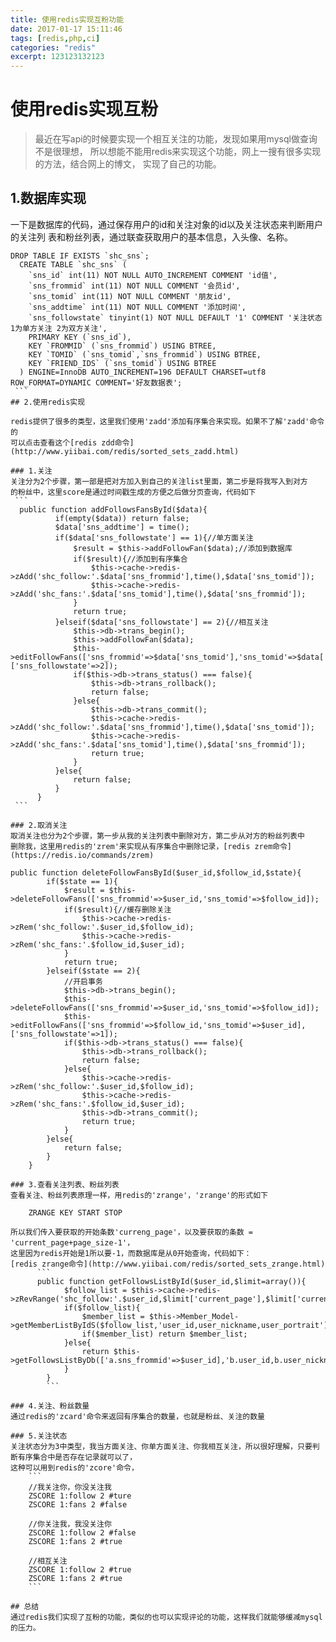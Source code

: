 ```yaml
---
title: 使用redis实现互粉功能
date: 2017-01-17 15:11:46
tags: [redis,php,ci]
categories: "redis"
excerpt: 123123132123
---
```


# 使用redis实现互粉

> 最近在写api的时候要实现一个相互关注的功能，发现如果用mysql做查询不是很理想，
  所以想能不能用redis来实现这个功能，网上一搜有很多实现的方法，结合网上的博文，
  实现了自己的功能。
  
## 1.数据库实现

一下是数据库的代码，通过保存用户的id和关注对象的id以及关注状态来判断用户的关注列
表和粉丝列表，通过联查获取用户的基本信息，入头像、名称。

   ```
   DROP TABLE IF EXISTS `shc_sns`;
     CREATE TABLE `shc_sns` (
       `sns_id` int(11) NOT NULL AUTO_INCREMENT COMMENT 'id值',
       `sns_frommid` int(11) NOT NULL COMMENT '会员id',
       `sns_tomid` int(11) NOT NULL COMMENT '朋友id',
       `sns_addtime` int(11) NOT NULL COMMENT '添加时间',
       `sns_followstate` tinyint(1) NOT NULL DEFAULT '1' COMMENT '关注状态 1为单方关注 2为双方关注',
       PRIMARY KEY (`sns_id`),
       KEY `FROMMID` (`sns_frommid`) USING BTREE,
       KEY `TOMID` (`sns_tomid`,`sns_frommid`) USING BTREE,
       KEY `FRIEND_IDS` (`sns_tomid`) USING BTREE
     ) ENGINE=InnoDB AUTO_INCREMENT=196 DEFAULT CHARSET=utf8 ROW_FORMAT=DYNAMIC COMMENT='好友数据表';
    ```
## 2.使用redis实现

redis提供了很多的类型，这里我们使用'zadd'添加有序集合来实现。如果不了解'zadd'命令的
可以点击查看这个[redis zdd命令](http://www.yiibai.com/redis/sorted_sets_zadd.html)

### 1.关注
 关注分为2个步骤，第一部是把对方加入到自己的关注list里面，第二步是将我写入到对方
 的粉丝中，这里score是通过时间戳生成的方便之后做分页查询，代码如下
	```
     public function addFollowsFansById($data){
             if(empty($data)) return false;
             $data['sns_addtime'] = time();
             if($data['sns_followstate'] == 1){//单方面关注
                 $result = $this->addFollowFan($data);//添加到数据库
                 if($result){//添加到有序集合
                     $this->cache->redis->zAdd('shc_follow:'.$data['sns_frommid'],time(),$data['sns_tomid']);
                     $this->cache->redis->zAdd('shc_fans:'.$data['sns_tomid'],time(),$data['sns_frommid']);
                 }
                 return true;
             }elseif($data['sns_followstate'] == 2){//相互关注
                 $this->db->trans_begin();
                 $this->addFollowFan($data);
                 $this->editFollowFans(['sns_frommid'=>$data['sns_tomid'],'sns_tomid'=>$data['sns_frommid']],['sns_followstate'=>2]);
                 if($this->db->trans_status() === false){
                     $this->db->trans_rollback();
                     return false;
                 }else{
                     $this->db->trans_commit();
                     $this->cache->redis->zAdd('shc_follow:'.$data['sns_frommid'],time(),$data['sns_tomid']);
                     $this->cache->redis->zAdd('shc_fans:'.$data['sns_tomid'],time(),$data['sns_frommid']);
                     return true;
                 }
             }else{
                 return false;
             }
         }
	```
         
### 2.取消关注
取消关注也分为2个步骤，第一步从我的关注列表中删除对方，第二步从对方的粉丝列表中
删除我，这里用redis的'zrem'来实现从有序集合中删除记录，[redis zrem命令](https://redis.io/commands/zrem)
```
    public function deleteFollowFansById($user_id,$follow_id,$state){
            if($state == 1){
                $result = $this->deleteFollowFans(['sns_frommid'=>$user_id,'sns_tomid'=>$follow_id]);
                if($result){//缓存删除关注
                    $this->cache->redis->zRem('shc_follow:'.$user_id,$follow_id);
                    $this->cache->redis->zRem('shc_fans:'.$follow_id,$user_id);
                }
                return true;
            }elseif($state == 2){
                //开启事务
                $this->db->trans_begin();
                $this->deleteFollowFans(['sns_frommid'=>$user_id,'sns_tomid'=>$follow_id]);
                $this->editFollowFans(['sns_frommid'=>$follow_id,'sns_tomid'=>$user_id],['sns_followstate'=>1]);
                if($this->db->trans_status() === false){
                    $this->db->trans_rollback();
                    return false;
                }else{
                    $this->cache->redis->zRem('shc_follow:'.$user_id,$follow_id);
                    $this->cache->redis->zRem('shc_fans:'.$follow_id,$user_id);
                    $this->db->trans_commit();
                    return true;
                }
            }else{
                return false;
            }
        }
```
### 3.查看关注列表、粉丝列表
查看关注、粉丝列表原理一样，用redis的'zrange'，'zrange'的形式如下

    ZRANGE KEY START STOP

所以我们传入要获取的开始条数'curreng_page'，以及要获取的条数 = 'current_page+page_size-1'，
这里因为redis开始是1所以要-1，而数据库是从0开始查询，代码如下：
[redis zrange命令](http://www.yiibai.com/redis/sorted_sets_zrange.html)
      ```
	  public function getFollowsListById($user_id,$limit=array()){
            $follow_list = $this->cache->redis->zRevRange('shc_follow:'.$user_id,$limit['current_page'],$limit['current_page']+$limit['page_size']-1);
            if($follow_list){
                $member_list = $this->Member_Model->getMemberListByIdS($follow_list,'user_id,user_nickname,user_portrait');
                if($member_list) return $member_list;
            }else{
                return $this->getFollowsListByDb(['a.sns_frommid'=>$user_id],'b.user_id,b.user_nickname,b.user_portrait',$limit);
            }
        }
		```

### 4.关注、粉丝数量
通过redis的'zcard'命令来返回有序集合的数量，也就是粉丝、关注的数量

### 5.关注状态
关注状态分为3中类型，我当方面关注、你单方面关注、你我相互关注，所以很好理解，只要判断有序集合中是否存在记录就可以了，
这种可以用到redis的'zcore'命令，
	```
    //我关注你，你没关注我
    ZSCORE 1:follow 2 #ture
    ZSCORE 1:fans 2 #false
    
    //你关注我，我没关注你
    ZSCORE 1:follow 2 #false
    ZSCORE 1:fans 2 #true
    
    //相互关注
    ZSCORE 1:follow 2 #true
    ZSCORE 1:fans 2 #true
	```

## 总结
通过redis我们实现了互粉的功能，类似的也可以实现评论的功能，这样我们就能够缓减mysql的压力。



